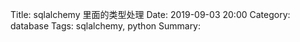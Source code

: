 Title: sqlalchemy 里面的类型处理
Date: 2019-09-03 20:00
Category: database
Tags: sqlalchemy, python
Summary: 

